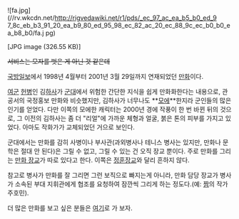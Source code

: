 ![fa.jpg](//rv.wkcdn.net/http://rigvedawiki.net/r1/pds/_ec_97_ac_ea_b5_b0_ed_9
7_8c_eb_b3_91_20_ea_b9_80_ed_95_98_ec_82_ac_20_ec_88_9c_ec_b0_b0_ea_b8_b0/fa.j
pg)

[JPG image (326.55 KB)]

<del>서비스는 모자를 벗은 게 아닌 것 같은데</del>

[국방일보](%EA%B5%AD%EB%B0%A9%EC%9D%BC%EB%B3%B4.md)에서 1998년 4월부터 2001년 3월 29일까지
연재되었던 [만화](%EB%A7%8C%ED%99%94.md)이다.

[여군](%EC%97%AC%EA%B5%B0.md) [헌병](%ED%97%8C%EB%B3%91.md)인
김[하사](%ED%95%98%EC%82%AC.md)가 [군대](%EA%B5%B0%EB%8C%80.md)에서 위험한 간단한 지식을
쉽게 만화화한다는 내용으로, 관공서의 국정홍보 만화와 비슷했지만, 김하사가 너무나도
**[모에](%EB%AA%A8%EC%97%90.md)**한지라 군인들의 많은 인기를 얻었다. 다만 이쪽의 모에한 캐릭터는 2000년
경에 작풍이 한 번 바뀐 뒤의 것으로, 그 이전의 김하사는 좀 더 "리얼"에 가까운 체형과 얼굴, 붉은 톤의 피부를 가지고 있었다. 아마도
작화가가 교체되었던 거으로 보인다.

군대에서는 만화를 감히 사병이나 부사관(과외병사나 테니스 병사는 있지만, 만화나 문학은 절대 안 된다)은 그릴 수 없고, 그릴 수 있는 건
오직 장교 뿐이다. 주로 만화를 그리는 [만화 장교](%EB%A7%8C%ED%99%94%20%EC%9E%A5%EA%B5%90.md)가
따로 있다고 한다. 이쪽은 [정훈장교](%EC%A0%95%ED%9B%88%EC%9E%A5%EA%B5%90.md)와 달리 흔하지 않다.

참고로 병사가 만화를 잘 그리면 그런 보직으로 빠지는게 아니라, 만화 담당 장교가 병사가 소속된 부대 지휘관에게 협조를 요청하여 잠깐씩
그리게 하는 정도다.(예: [짬](%EC%A7%AC.md)의 작가 주호민).

더 많은 만화를 보고 싶은 분들은 [여기](http://blog.daum.net/kazelnight/1308690)로 가 보자.

